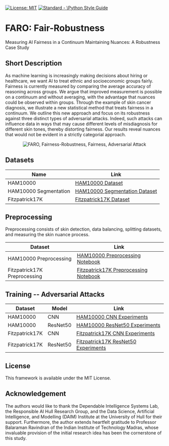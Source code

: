 <p align="left"> </p>

 <a href="https://opensource.org/licenses/MIT"><img src="https://img.shields.io/badge/License-MIT-yellow.svg" alt="License: MIT"></a>
 <a href="https://standardjs.com"><img src="https://img.shields.io/badge/code_style-standard-brightgreen.svg" alt="Standard - \Python Style Guide"></a>

# FARO: Fair-Robustness
Measuring AI Fairness in a Continuum Maintaining Nuances: A Robustness Case Study

## Short Description
<p align = 'justified'>As machine learning is increasingly making decisions about hiring or healthcare, we want AI to treat ethnic and socioeconomic groups fairly. Fairness is currently measured by comparing the average accuracy of reasoning across groups. We argue that improved measurement is possible on a continuum and without averaging, with the advantage that nuances could be observed within groups. Through the example of skin cancer diagnosis, we illustrate a new statistical method that treats fairness in a continuum. We outline this new approach and focus on its robustness against three distinct types of adversarial attacks. Indeed, such attacks can influence data in ways that may cause different levels of misdiagnosis for different skin tones, thereby distorting fairness. Our results reveal nuances that would not be evident in a strictly categorial approach.</p>

<p align="center">
 <img src="https://github.com/ISorokos/SafeML/blob/master/SafeML_Logo.png" alt="FARO, Fairness-Robustness, Fairness, Adversarial Attack"> </p>

## Datasets
| Name | Link |
|------|------|
| HAM10000 | [HAM10000 Dataset](https://www.kaggle.com/datasets/kmader/skin-cancer-mnist-ham10000) |
| HAM10000 Segmentation | [HAM10000 Segmentation Dataset](https://www.kaggle.com/datasets/tschandl/ham10000-lesion-segmentations) |
| Fitzpatrick17K | [Fitzpatrick17K Dataset](https://www.kaggle.com/datasets/nazmussadat013/fitzpatrick-17k-dataset) |

## Preprocessing
Preprocessing consists of skin detection, data balancing, splitting datasets, and measuring the skin nuance process.

| Dataset | Link |
|---------|------|
| HAM10000 Preprocessing | [HAM10000 Preprocessing Notebook](https://github.com/Kuniko925/FairRobustness/blob/main/src/Preprocessing%20HAM10000.ipynb) |
| Fitzpatrick17K Preprocessing | [Fitzpatrick17K Preprocessing Notebook](https://github.com/Kuniko925/FairRobustness/blob/main/src/Preprocessing%20Fitzpatrick17K.ipynb) |


## Training -- Adversarial Attacks

| Dataset      | Model    | Link |
|--------------|----------|------|
| HAM10000     | CNN      | [HAM10000 CNN Experiments](https://github.com/Kuniko925/FairRobustness/blob/main/src/Experiments%20HAM10000.ipynb) |
| HAM10000     | ResNet50 | [HAM10000 ResNet50 Experiments](https://github.com/Kuniko925/FairRobustness/blob/main/src/Experiments%20HAM10000%20ResNet.ipynb) |
| Fitzpatrick17K | CNN    | [Fitzpatrick17K CNN Experiments](https://github.com/Kuniko925/FairRobustness/blob/main/src/Experiments%20Fitzpatrick17K.ipynb) |
| Fitzpatrick17K | ResNet50 | [Fitzpatrick17K ResNet50 Experiments](https://github.com/Kuniko925/FairRobustness/blob/main/src/Experiments%20Fitzpatrick17K%20ResNet.ipynb) |

## License
This framework is available under the MIT License. 
 
## Acknowledgement
<p align = 'justified'>The authors would like to thank the Dependable Intelligence Systems Lab, the Responsible AI Hull Research Group, and the Data Science, Artificial Intelligence, and Modelling (DAIM) Institute at the University of Hull for their support. Furthermore, the author extends heartfelt gratitude to Professor Balaraman Ravindran of the Indian Institute of Technology Madras, whose invaluable provision of the initial research idea has been the cornerstone of this study.</p>

